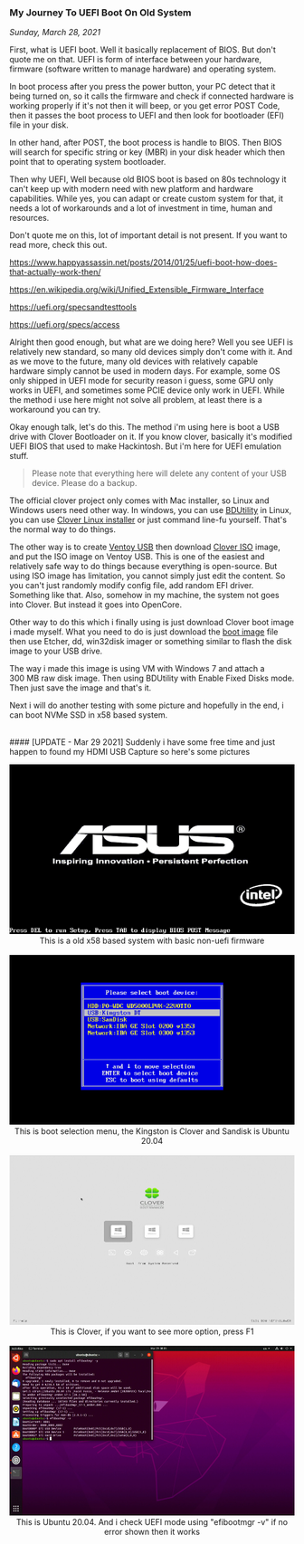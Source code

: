 ### **My Journey To UEFI Boot On Old System**
_Sunday, March 28, 2021_

First, what is UEFI boot. Well it basically replacement of BIOS. But don't quote me on that. 
UEFI is form of interface between your hardware, firmware (software written to manage hardware) and 
operating system. 

In boot process after you press the power button, your PC detect that it being 
turned on, so it calls the firmware and check if connected hardware is working properly if it's not 
then it will beep, or you get error POST Code, then it passes the boot process to UEFI and then look for 
bootloader (EFI) file in your disk. 

In other hand, after POST, the boot process is handle to BIOS. Then BIOS will search for specific string 
or key (MBR) in your disk header which then point that to operating system bootloader.

Then why UEFI, Well because old BIOS boot is based on 80s technology it can't keep up with modern 
need with new platform and hardware capabilities. While yes, you can adapt or create custom system 
for that, it needs a lot of workarounds and a lot of investment in time, human and resources.

Don't quote me on this, lot of important detail is not present. If you want to read more, check this out.

<https://www.happyassassin.net/posts/2014/01/25/uefi-boot-how-does-that-actually-work-then/>

<https://en.wikipedia.org/wiki/Unified_Extensible_Firmware_Interface>

<https://uefi.org/specsandtesttools>

<https://uefi.org/specs/access>

Alright then good enough, but what are we doing here? Well you see UEFI is relatively new standard, so 
many old devices simply don't come with it. And as we move to the future, many old devices with relatively 
capable hardware simply cannot be used in modern days. For example, some OS only shipped in UEFI mode for 
security reason i guess, some GPU only works in UEFI, and sometimes some PCIE device only work in UEFI. 
While the method i use here might not solve all problem, at least there is a workaround you can try.

Okay enough talk, let's do this. The method i'm using here is boot a USB drive with Clover Bootloader on it.
If you know clover, basically it's modified UEFI BIOS that used to make Hackintosh. But i'm here for UEFI 
emulation stuff.

> Please note that everything here will delete any content of your USB device. Please do a backup.

The official clover project only comes with Mac installer, so Linux and Windows users need other way. In 
windows, you can use [BDUtility](http://cvad-mac.narod.ru/index/bootdiskutility_exe/0-5) in Linux, you can 
use [Clover Linux installer](https://github.com/m13253/clover-linux-installer) or just command line-fu yourself. 
That's the normal way to do things.

The other way is to create [Ventoy USB](https://www.ventoy.net/en/index.html) then download 
[Clover ISO](https://github.com/CloverHackyColor/CloverBootloader/releases) image, and put the ISO image on 
Ventoy USB. This is one of the easiest and relatively safe way to do things because everything is open-source. 
But using ISO image has limitation, you cannot simply just edit the content. So you can't just randomly modify 
config file, add random EFI driver. Something like that. Also, somehow in my machine, the system not goes into 
Clover. But instead it goes into OpenCore.

Other way to do this which i finally using is just download Clover boot image i made myself. What you need 
to do is just download the [boot image](./posts/2021-03-28-my-journey-to-uefi-boot-on-old-system/clover-r5131-bootimage.zip) 
file then use Etcher, dd, win32disk imager or something similar to flash the disk image to your USB drive.

The way i made this image is using VM with Windows 7 and attach a 300 MB raw disk image. Then using BDUtility 
with Enable Fixed Disks mode. Then just save the image and that's it.

Next i will do another testing with some picture and hopefully in the end, i can boot NVMe SSD in x58 based 
system.

<br>
#### [UPDATE - Mar 29 2021]
Suddenly i have some free time and just happen to found my HDMI USB Capture so here's some pictures
<p align="center">
    <img class="imgrespM" src="./posts/2021-03-28-my-journey-to-uefi-boot-on-old-system/1.jpg" height="300em" alt="img1">
    <br>
    <label>This is a old x58 based system with basic non-uefi firmware</label>
    <br><br>
    <img class="imgrespM" src="./posts/2021-03-28-my-journey-to-uefi-boot-on-old-system/2.jpg" height="300em" alt="img2">
    <br>
    <label>This is boot selection menu, the Kingston is Clover and Sandisk is Ubuntu 20.04</label>
    <br><br>
    <img class="imgrespM" src="./posts/2021-03-28-my-journey-to-uefi-boot-on-old-system/3.jpg" height="300em" alt="img3">
    <br>
    <label>This is Clover, if you want to see more option, press F1</label>
    <br><br>
    <img class="imgrespM" src="./posts/2021-03-28-my-journey-to-uefi-boot-on-old-system/4.jpg" height="300em" alt="img4">
    <br>
    <label>This is Ubuntu 20.04. And i check UEFI mode using "efibootmgr -v" if no error shown then it works</label>
</p>
